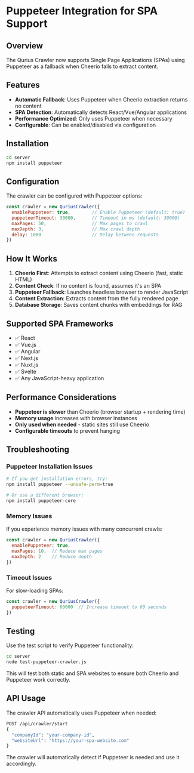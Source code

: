 # Puppeteer Integration for SPA Support

## Overview

The Qurius Crawler now supports Single Page Applications (SPAs) using Puppeteer as a fallback when Cheerio fails to extract content.

## Features

- **Automatic Fallback**: Uses Puppeteer when Cheerio extraction returns no content
- **SPA Detection**: Automatically detects React/Vue/Angular applications
- **Performance Optimized**: Only uses Puppeteer when necessary
- **Configurable**: Can be enabled/disabled via configuration

## Installation

```bash
cd server
npm install puppeteer
```

## Configuration

The crawler can be configured with Puppeteer options:

```javascript
const crawler = new QuriusCrawler({
  enablePuppeteer: true,        // Enable Puppeteer (default: true)
  puppeteerTimeout: 30000,      // Timeout in ms (default: 30000)
  maxPages: 50,                 // Max pages to crawl
  maxDepth: 3,                  // Max crawl depth
  delay: 1000                   // Delay between requests
})
```

## How It Works

1. **Cheerio First**: Attempts to extract content using Cheerio (fast, static HTML)
2. **Content Check**: If no content is found, assumes it's an SPA
3. **Puppeteer Fallback**: Launches headless browser to render JavaScript
4. **Content Extraction**: Extracts content from the fully rendered page
5. **Database Storage**: Saves content chunks with embeddings for RAG

## Supported SPA Frameworks

- ✅ React
- ✅ Vue.js
- ✅ Angular
- ✅ Next.js
- ✅ Nuxt.js
- ✅ Svelte
- ✅ Any JavaScript-heavy application

## Performance Considerations

- **Puppeteer is slower** than Cheerio (browser startup + rendering time)
- **Memory usage** increases with browser instances
- **Only used when needed** - static sites still use Cheerio
- **Configurable timeouts** to prevent hanging

## Troubleshooting

### Puppeteer Installation Issues

```bash
# If you get installation errors, try:
npm install puppeteer --unsafe-perm=true

# Or use a different browser:
npm install puppeteer-core
```

### Memory Issues

If you experience memory issues with many concurrent crawls:

```javascript
const crawler = new QuriusCrawler({
  enablePuppeteer: true,
  maxPages: 10,  // Reduce max pages
  maxDepth: 2    // Reduce depth
})
```

### Timeout Issues

For slow-loading SPAs:

```javascript
const crawler = new QuriusCrawler({
  puppeteerTimeout: 60000  // Increase timeout to 60 seconds
})
```

## Testing

Use the test script to verify Puppeteer functionality:

```bash
cd server
node test-puppeteer-crawler.js
```

This will test both static and SPA websites to ensure both Cheerio and Puppeteer work correctly.

## API Usage

The crawler API automatically uses Puppeteer when needed:

```bash
POST /api/crawler/start
{
  "companyId": "your-company-id",
  "websiteUrl": "https://your-spa-website.com"
}
```

The crawler will automatically detect if Puppeteer is needed and use it accordingly. 